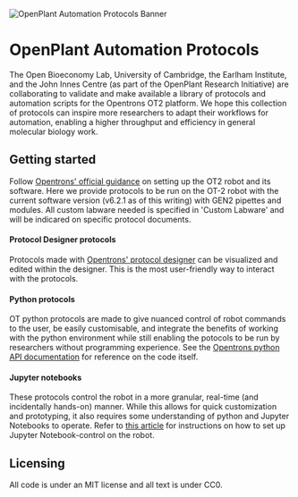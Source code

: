 ![OpenPlant Automation Protocols Banner](https://github.com/openplant/openplant_automation_protocols/blob/main/OpenPlant-Automation-Protocols-v2.png)

# OpenPlant Automation Protocols
The Open Bioeconomy Lab, University of Cambridge, the Earlham Institute, and the John Innes Centre (as part of the OpenPlant Research Initiative) are collaborating to validate and make available a library of protocols and automation scripts for the Opentrons OT2 platform. We hope this collection of protocols can inspire more researchers to adapt their workflows for automation, enabling a higher throughput and efficiency in general molecular biology work. 

## Getting started
Follow [Opentrons' official guidance](https://support.opentrons.com/s/ot2-get-started) on setting up the OT2 robot and its software. Here we provide protocols to be run on the  OT-2 robot with the current software version (v6.2.1 as of this writing) with GEN2 pipettes and modules. All custom labware needed is specified in 'Custom Labware' and will be indicared on specific protocol documents.
#### Protocol Designer protocols
Protocols made with [Opentrons' protocol designer](https://designer.opentrons.com/) can be visualized and edited within the designer. This is the most user-friendly way to interact with the protocols.
#### Python protocols
OT python protocols are made to give nuanced control of robot commands to the user, be easily customisable, and integrate the benefits of working with the python environment while still enabling the potocols to be run by researchers without programming experience. See the [Opentrons python API documentation](https://docs.opentrons.com/v2/) for reference on the code itself.
#### Jupyter notebooks
These protocols control the robot in a more granular, real-time (and incidentally hands-on) manner. While this allows for quick customization and prototyping, it also requires some understanding of python and Jupyter Notebooks to operate. Refer to [this article](https://support.opentrons.com/s/article/Running-the-robot-using-Jupyter-Notebook) for instructions on how to set up Jupyter Notebook-control on the robot.

## Licensing
All code is under an MIT license and all text is under CC0.
